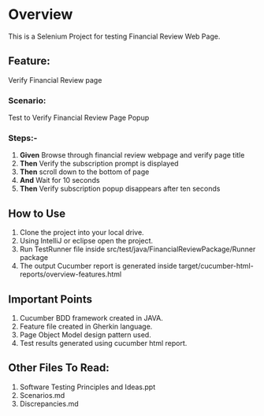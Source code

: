 # Overview
This is a Selenium Project for testing Financial Review Web Page.

## Feature:
Verify Financial Review page

### Scenario:
Test to Verify Financial Review Page Popup

### Steps:-
1. **Given** Browse through financial review webpage and verify page title
2. **Then** Verify the subscription prompt is displayed
3. **Then** scroll down to the bottom of page
4. **And** Wait for 10 seconds
5. **Then** Verify subscription popup disappears after ten seconds

## How to Use
1. Clone the project into your local drive.
2. Using IntelliJ or eclipse open the project.
3. Run TestRunner file inside src/test/java/FinancialReviewPackage/Runner package
4. The output Cucumber report is generated inside target/cucumber-html-reports/overview-features.html

## Important Points
1. Cucumber BDD framework created in JAVA.
2. Feature file created in Gherkin language.
3. Page Object Model design pattern used.
4. Test results generated using cucumber html report.

## Other Files To Read:
1. Software Testing Principles and Ideas.ppt
2. Scenarios.md
3. Discrepancies.md
